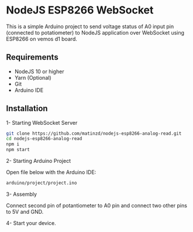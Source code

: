 # NodeJS ESP8266 WebSocket 
This is a simple Arduino project to send voltage status of A0 input pin (connected to potatiometer) to NodeJS application over WebSocket using ESP8266 on vemos d1 board.

## Requirements

- NodeJS 10 or higher 
- Yarn (Optional)
- Git
- Arduino IDE

## Installation

1- Starting WebSocket Server

```bash
git clone https://github.com/matinzd/nodejs-esp8266-analog-read.git
cd nodejs-esp8266-analog-read
npm i
npm start
```

2- Starting Arduino Project

Open file below with the Arduino IDE:
```bash
arduino/project/project.ino
```

3- Assembly

Connect second pin of potantiometer to A0 pin and connect two other pins to 5V and GND.

4- Start your device.



